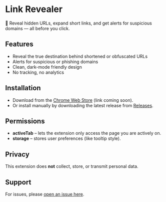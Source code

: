 # Link Revealer

🔗 Reveal hidden URLs, expand short links, and get alerts for suspicious domains — all before you click.

## Features
- Reveal the true destination behind shortened or obfuscated URLs  
- Alerts for suspicious or phishing domains  
- Clean, dark-mode friendly design  
- No tracking, no analytics  

## Installation
- Download from the [Chrome Web Store](https://chrome.google.com/webstore/) (link coming soon).  
- Or install manually by downloading the latest release from [Releases](./releases).

## Permissions
- **activeTab** – lets the extension only access the page you are actively on.  
- **storage** – stores user preferences (like tooltip style).  

## Privacy
This extension does **not** collect, store, or transmit personal data.  

## Support
For issues, please [open an issue here](../../issues).
